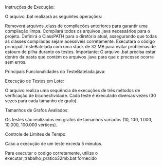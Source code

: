 Instruções de Execução:

O arquivo .bat realizará as seguintes operações:

Removerá arquivos .class de compilações anteriores para garantir uma compilação limpa.
Compilará todos os arquivos .java necessários para o projeto.
Definirá o ClassPATH para o diretório atual, assegurando que todas as classes compiladas sejam acessíveis corretamente.
Executará o código principal TesteBatelada com uma stack de 32 MB para evitar problemas de estouro de pilha durante os testes.
Importante: O arquivo .bat precisa estar dentro da pasta que contém os arquivos .java para que o processo ocorra sem erros.

Principais Funcionalidades do TesteBatelada.java:

Execução de Testes em Lote:

O arquivo realiza uma sequência de execuções de três métodos de verificação de biconectividade.
Cada teste é executado diversas vezes (30 vezes para cada tamanho de grafo).

Tamanhos de Grafos Avaliados:

Os testes são realizados em grafos de tamanhos variados (10, 100, 1.000, 10.000, 100.000 vértices).

Controle de Limites de Tempo:

Caso a execução de um teste exceda 5 minutos.

Para executar o codigo corretamente, utilize o executar_trabalho_pratico32mb.bat fornecido
